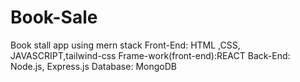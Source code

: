 # Book-Sale
Book stall app using mern stack
Front-End: HTML ,CSS, JAVASCRIPT,tailwind-css
Frame-work(front-end):REACT
Back-End: Node.js, Express.js
Database: MongoDB
